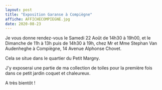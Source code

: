 ```yaml
---
layout: post
title: "Exposition Garanse à Compiègne"
affiche: AFFICHECOMPIEGNE.jpg
date: 2020-08-23
---
```


Je vous donne rendez-vous le Samedi 22 Août de 14h30 à 19h00, et le Dimanche de 11h à 13h puis de 14h30 à 19h, chez Mr et Mme Stephan Van Audenheghe à Compiègne, 14 Avenue Alphonse Chovet.

Cela se situe dans le quartier du Petit Margny.

J'y exposerai une partie de ma collection de toiles pour la première fois dans ce petit jardin coquet et chaleureux.

A très bientôt !

​	
